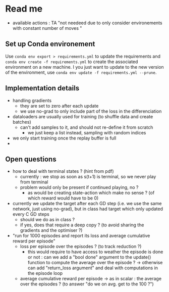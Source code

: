 # Read me 
- available actions : TA "not needeed due to only consider environements with constant number of moves "

## Set up Conda environement
Use `conda env export > requirements.yml` to update the requirements and `conda env create -f requirements.yml` to create the associated environment on a new machine. I you just want to update to the new version of the environment, use `conda env update -f requirements.yml --prune`.  

## Implementation details 
* handling gradients 
  * they are set to zero after each update
  * we use no-grad to only include part of the loss in the differenciation 
* dataloaders are usually used for training (to shuffle data and create batches)
  * can't add samples to it, and should not re-define it from scratch 
    * we just keep a list instead, sampling with random indices 
* we only start training once the replay buffer is full 
* 

## Open questions 
* how to deal with terminal states ? (hint from pdf)
  * currently : we stop as soon as s(t+1) is terminal, so we never play from terminal 
  * problem would only be present if continued playing, no ? 
    * as would be creating state-action which make no sense ? (of which reward would have to be 0)
* currently we update the target after each GD step (i.e. we use the same network, just using no-grad), but in class had target which only updated every C GD steps
  * should we do as in class ? 
  * if yes, does that require a deep copy ? (to avoid sharing the gradients and the optimiser ?)
*  "run for 1000 episodes and report its loss and average cumulative reward per episode"
   *  loss per episode over the episodes ? (to track reduction ?)
      *  this would require to have access to weather the episode is done or not : can we add a "bool done" argument to the update() function to compute the average over the episode ? -> otherwise can add "return_loss argument" and deal with computations in the episode loop
   *  average cumulative reward per episode -> as in scalar : the average over the episodes ? (to answer "do we on avg. get to the 100 ?") 

